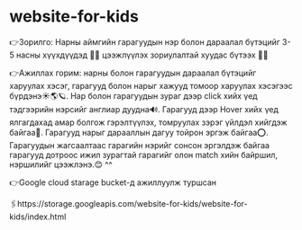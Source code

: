 # website-for-kids
👉Зорилго: Нарны аймгийн гарагуудын нэр болон дараалал бүтэцийг 3-5 насны хүүхдүүдэд 👧🧒 цээжлүүлэх зориулалтай хуудас бүтээх 👩‍💻

👉Ажиллах горим: нарны болон гарагуудын дараалал бүтэцийг харуулах хэсэг, гарагууд болон нарыг хажууд томоор харуулах хэсэгээс бүрдэнэ☀️🌎🪐. Нар болон гарагуудын зураг дээр click хийх үед тэдгээрийн нэрсийг англиар дуудна🔊. Гарагууд дээр Hover хийх үед ялгагдахад амар болгож гэрэлтүүлэх, томруулах зэрэг үйлдэл хийгдэж байгаа🔆. Гарагууд нарыг дарааллын дагуу тойрон эргэж байгаа⭕️. Гарагуудын жагсаалтаас гарагийн нэрийг сонсон эргэлдэж байгаа гарагууд дотроос ижил зурагтай гарагийг олон match хийн байршил, нэршилийг цээжлэнэ.😊 ^^

👉Google cloud starage bucket-д ажиллуулж туршсан 

🖇️https://storage.googleapis.com/website-for-kids/website-for-kids/index.html

